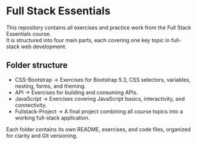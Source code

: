 # Full Stack Essentials

This repository contains all exercises and practice work from the Full Stack Essentials course.  
It is structured into four main parts, each covering one key topic in full-stack web development.

## Folder structure

- CSS-Bootstrap → Exercises for Bootstrap 5.3, CSS selectors, variables, nesting, forms, and theming.
- API → Exercises for building and consuming APIs.
- JavaScript → Exercises covering JavaScript basics, interactivity, and connectivity.
- Fullstack-Project → A final project combining all course topics into a working full-stack application.

Each folder contains its own README, exercises, and code files, organized for clarity and Git versioning.
